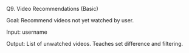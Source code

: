 Q9. Video Recommendations (Basic)

Goal: Recommend videos not yet watched by user.

Input: username

Output: List of unwatched videos.
Teaches set difference and filtering.